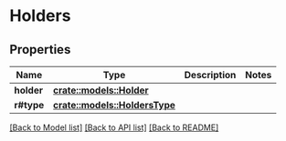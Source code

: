 # Holders

## Properties

Name | Type | Description | Notes
------------ | ------------- | ------------- | -------------
**holder** | [**crate::models::Holder**](Holder.md) |  | 
**r#type** | [**crate::models::HoldersType**](HoldersType.md) |  | 

[[Back to Model list]](../README.md#documentation-for-models) [[Back to API list]](../README.md#documentation-for-api-endpoints) [[Back to README]](../README.md)


